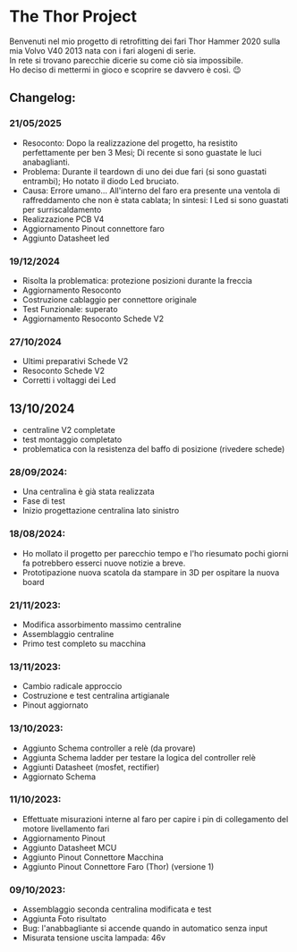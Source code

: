 # The Thor Project

Benvenuti nel mio progetto di retrofitting dei fari Thor Hammer 2020 sulla mia Volvo V40 2013 nata con i fari alogeni di serie.  
In rete si trovano parecchie dicerie su come ciò sia impossibile.  
Ho deciso di mettermi in gioco e scoprire se davvero è così. 😉

## Changelog:

### 21/05/2025
- Resoconto: Dopo la realizzazione del progetto, ha resistito perfettamente per ben 3 Mesi;
             Di recente si sono guastate le luci anabaglianti.
- Problema: Durante il teardown di uno dei due fari (si sono guastati entrambi);
            Ho notato il diodo Led bruciato.
- Causa: Errore umano... All'interno del faro era presente una ventola di raffreddamento che non è stata cablata;
         In sintesi: I Led si sono guastati per surriscaldamento
- Realizzazione PCB V4 
- Aggiornamento Pinout connettore faro
- Aggiunto Datasheet led 

### 19/12/2024
- Risolta la problematica: protezione posizioni durante la freccia
- Aggiornamento Resoconto
- Costruzione cablaggio per connettore originale
- Test Funzionale: superato
- Aggiornamento Resoconto Schede V2

### 27/10/2024
- Ultimi preparativi Schede V2
- Resoconto Schede V2
- Corretti i voltaggi dei Led

## 13/10/2024
- centraline V2 completate
- test montaggio completato 
- problematica con la resistenza del baffo di posizione (rivedere schede)

### 28/09/2024:
- Una centralina è già stata realizzata
- Fase di test
- Inizio progettazione centralina lato sinistro

### 18/08/2024:
- Ho mollato il progetto per parecchio tempo e l'ho riesumato pochi giorni fa
  potrebbero esserci nuove notizie a breve.
- Prototipazione nuova scatola da stampare in 3D per ospitare la nuova board

### 21/11/2023:
- Modifica assorbimento massimo centraline
- Assemblaggio centraline
- Primo test completo su macchina

### 13/11/2023:
- Cambio radicale approccio 
- Costruzione e test centralina artigianale
- Pinout aggiornato

### 13/10/2023:
- Aggiunto Schema controller a relè (da provare)
- Aggiunta Schema ladder per testare la logica del controller relè
- Aggiunti Datasheet (mosfet, rectifier)
- Aggiornato Schema

### 11/10/2023:
- Effettuate misurazioni interne al faro per capire i pin di collegamento del motore livellamento fari
- Aggiornamento Pinout
- Aggiunto Datasheet MCU
- Aggiunto Pinout Connettore Macchina
- Aggiunto Pinout Connettore Faro (Thor) (versione 1)

### 09/10/2023:
- Assemblaggio seconda centralina modificata e test
- Aggiunta Foto risultato
- Bug: l'anabbagliante si accende quando in automatico senza input
- Misurata tensione uscita lampada: 46v

































